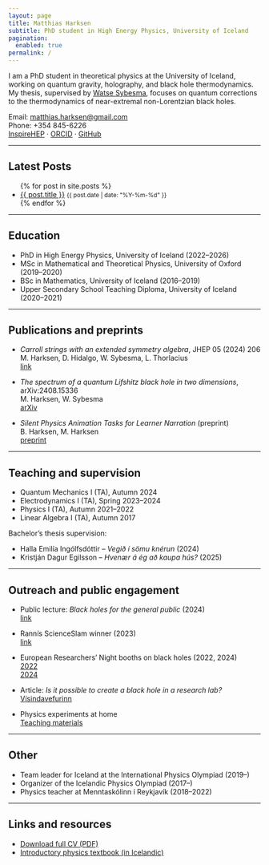 ```yaml
---
layout: page
title: Matthias Harksen
subtitle: PhD student in High Energy Physics, University of Iceland
pagination:
  enabled: true
permalink: /
---
```


I am a PhD student in theoretical physics at the University of Iceland, working on quantum gravity, holography, and black hole thermodynamics. My thesis, supervised by [Watse Sybesma](https://sites.google.com/view/personalsitewatsesybesma/home), focuses on quantum corrections to the thermodynamics of near-extremal non-Lorentzian black holes.

Email: matthias.harksen@gmail.com  
Phone: +354 845-6226  
[InspireHEP](https://inspirehep.net/authors/2764900) · [ORCID](https://orcid.org/0000-0001-7908-1103) · [GitHub](https://github.com/mrharksen)

---

## Latest Posts

<ul>
  {% for post in site.posts %}
    <li>
      <a href="{{ post.url }}">{{ post.title }}</a>
      <small>{{ post.date | date: "%Y-%m-%d" }}</small>
    </li>
  {% endfor %}
</ul>

---

## Education

- PhD in High Energy Physics, University of Iceland (2022–2026)  
- MSc in Mathematical and Theoretical Physics, University of Oxford (2019–2020)  
- BSc in Mathematics, University of Iceland (2016–2019)  
- Upper Secondary School Teaching Diploma, University of Iceland (2020–2021)

---

## Publications and preprints

- *Carroll strings with an extended symmetry algebra*, JHEP 05 (2024) 206  
  M. Harksen, D. Hidalgo, W. Sybesma, L. Thorlacius  
  [link](https://link.springer.com/article/10.1007/JHEP05(2024)206)

- *The spectrum of a quantum Lifshitz black hole in two dimensions*, arXiv:2408.15336  
  M. Harksen, W. Sybesma  
  [arXiv](https://arxiv.org/abs/2408.15336)

- *Silent Physics Animation Tasks for Learner Narration* (preprint)  
  B. Harksen, M. Harksen  
  [preprint](https://tinyurl.com/silent-preprint)

---

## Teaching and supervision

- Quantum Mechanics I (TA), Autumn 2024  
- Electrodynamics I (TA), Spring 2023–2024  
- Physics I (TA), Autumn 2021–2022  
- Linear Algebra I (TA), Autumn 2017  

Bachelor’s thesis supervision:  
- Halla Emilía Ingólfsdóttir – *Vegið í sömu knérun* (2024)  
- Kristján Dagur Egilsson – *Hvenær á ég að kaupa hús?* (2025)

---

## Outreach and public engagement

- Public lecture: *Black holes for the general public* (2024)  
  [link](https://hi.is/vidburdir/svarthol_fyrirlestur_fyrir_almenning)

- Rannís ScienceSlam winner (2023)  
  [link](https://www.visindavaka.is/um/frettir/matthias-baldursson-harksen-bar-sigur-ur-bytum-a-visindaslammi)

- European Researchers’ Night booths on black holes (2022, 2024)  
  [2022](https://www.rannis.is/frettir/visindavaka-2022-laugardaginn-1.-oktober-i-laugardalsholl)  
  [2024](https://www.rannis.is/frettir/visindavaka-2024)

- Article: *Is it possible to create a black hole in a research lab?*  
  [Vísindavefurinn](https://visindavefur.is/svar.php?id=86694)

- Physics experiments at home  
  [Teaching materials](https://samstem.github.io/edl_heimatilraunir/)

---

## Other

- Team leader for Iceland at the International Physics Olympiad (2019–)  
- Organizer of the Icelandic Physics Olympiad (2017–)  
- Physics teacher at Menntaskólinn í Reykjavík (2018–2022)

---

## Links and resources

- [Download full CV (PDF)](/assets/files/MatthiasHarksenCV.pdf)  
- [Introductory physics textbook (in Icelandic)](/assets/files/edlisfraedi-bok.pdf)